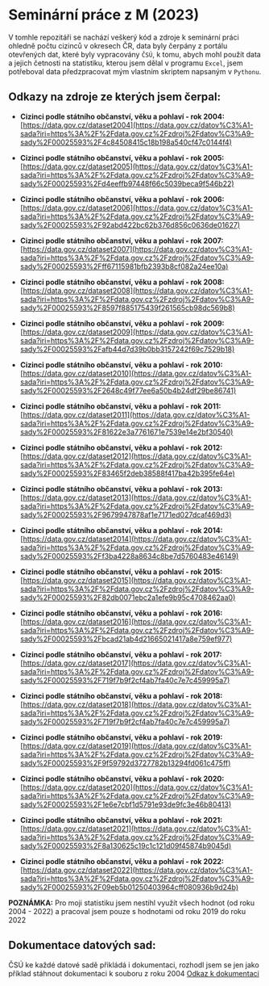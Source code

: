 # Seminární práce z M (2023)

V tomhle repozitáři se nachází veškerý kód a zdroje k seminární práci ohledně počtu cizinců v okresech ČR, data byly čerpány z portálu otevřených dat, které byly vypracovány `ČSÚ`, k tomu, abych mohl použít data a jejich četnosti na statistiku, kterou jsem dělal v programu `Excel`, jsem potřeboval data předzpracovat mým vlastním skriptem napsaným v `Pythonu`.

## Odkazy na zdroje ze kterých jsem čerpal:

* **Cizinci podle státního občanství, věku a pohlaví - rok 2004:** [https://data.gov.cz/dataset2004](https://data.gov.cz/datov%C3%A1-sada?iri=https%3A%2F%2Fdata.gov.cz%2Fzdroj%2Fdatov%C3%A9-sady%2F00025593%2F4c84508415c18b198a540cf47c0144f4)

* **Cizinci podle státního občanství, věku a pohlaví - rok 2005:** [https://data.gov.cz/dataset2005](https://data.gov.cz/datov%C3%A1-sada?iri=https%3A%2F%2Fdata.gov.cz%2Fzdroj%2Fdatov%C3%A9-sady%2F00025593%2Fd4eeffb97448f66c5039beca9f546b22)

* **Cizinci podle státního občanství, věku a pohlaví - rok 2006:** [https://data.gov.cz/dataset2006](https://data.gov.cz/datov%C3%A1-sada?iri=https%3A%2F%2Fdata.gov.cz%2Fzdroj%2Fdatov%C3%A9-sady%2F00025593%2F92abd422bc62b376d856c0636de01627)

* **Cizinci podle státního občanství, věku a pohlaví - rok 2007:** [https://data.gov.cz/dataset2007](https://data.gov.cz/datov%C3%A1-sada?iri=https%3A%2F%2Fdata.gov.cz%2Fzdroj%2Fdatov%C3%A9-sady%2F00025593%2Fff67115981bfb2393b8cf082a24ee10a)

* **Cizinci podle státního občanství, věku a pohlaví - rok 2008:** [https://data.gov.cz/dataset2008](https://data.gov.cz/datov%C3%A1-sada?iri=https%3A%2F%2Fdata.gov.cz%2Fzdroj%2Fdatov%C3%A9-sady%2F00025593%2F8597f885175439f261565cb98dc569b8)

* **Cizinci podle státního občanství, věku a pohlaví - rok 2009:** [https://data.gov.cz/dataset2009](https://data.gov.cz/datov%C3%A1-sada?iri=https%3A%2F%2Fdata.gov.cz%2Fzdroj%2Fdatov%C3%A9-sady%2F00025593%2Fafb44d7d39b0bb3157242f69c7529b18)

* **Cizinci podle státního občanství, věku a pohlaví - rok 2010:** [https://data.gov.cz/dataset2010](https://data.gov.cz/datov%C3%A1-sada?iri=https%3A%2F%2Fdata.gov.cz%2Fzdroj%2Fdatov%C3%A9-sady%2F00025593%2F2648c49f77ee6a50b4b24df29be86741)

* **Cizinci podle státního občanství, věku a pohlaví - rok 2011:** [https://data.gov.cz/dataset2011](https://data.gov.cz/datov%C3%A1-sada?iri=https%3A%2F%2Fdata.gov.cz%2Fzdroj%2Fdatov%C3%A9-sady%2F00025593%2F81622e3a7761671e7539e14e2bf30540)

* **Cizinci podle státního občanství, věku a pohlaví - rok 2012:** [https://data.gov.cz/dataset2012](https://data.gov.cz/datov%C3%A1-sada?iri=https%3A%2F%2Fdata.gov.cz%2Fzdroj%2Fdatov%C3%A9-sady%2F00025593%2F83465f2deb38588f417ba42b395fe64e)

* **Cizinci podle státního občanství, věku a pohlaví - rok 2013:** [https://data.gov.cz/dataset2013](https://data.gov.cz/datov%C3%A1-sada?iri=https%3A%2F%2Fdata.gov.cz%2Fzdroj%2Fdatov%C3%A9-sady%2F00025593%2F9679947878af1e7171ed027dcaf469d3)

* **Cizinci podle státního občanství, věku a pohlaví - rok 2014:** [https://data.gov.cz/dataset2014](https://data.gov.cz/datov%C3%A1-sada?iri=https%3A%2F%2Fdata.gov.cz%2Fzdroj%2Fdatov%C3%A9-sady%2F00025593%2Ff3ba4228a8634c8be7d5760483e46149)

* **Cizinci podle státního občanství, věku a pohlaví - rok 2015:** [https://data.gov.cz/dataset2015](https://data.gov.cz/datov%C3%A1-sada?iri=https%3A%2F%2Fdata.gov.cz%2Fzdroj%2Fdatov%C3%A9-sady%2F00025593%2F82db0071ebc2a1efe9b95c4708462aa0)

* **Cizinci podle státního občanství, věku a pohlaví - rok 2016:** [https://data.gov.cz/dataset2016](https://data.gov.cz/datov%C3%A1-sada?iri=https%3A%2F%2Fdata.gov.cz%2Fzdroj%2Fdatov%C3%A9-sady%2F00025593%2Fbcad21ab4d21665021417a8e759ef977)

* **Cizinci podle státního občanství, věku a pohlaví - rok 2017:** [https://data.gov.cz/dataset2017](https://data.gov.cz/datov%C3%A1-sada?iri=https%3A%2F%2Fdata.gov.cz%2Fzdroj%2Fdatov%C3%A9-sady%2F00025593%2F719f7b9f2cf4ab7fa40c7e7c459995a7)

* **Cizinci podle státního občanství, věku a pohlaví - rok 2018:** [https://data.gov.cz/dataset2018](https://data.gov.cz/datov%C3%A1-sada?iri=https%3A%2F%2Fdata.gov.cz%2Fzdroj%2Fdatov%C3%A9-sady%2F00025593%2F719f7b9f2cf4ab7fa40c7e7c459995a7)

* **Cizinci podle státního občanství, věku a pohlaví - rok 2019:** [https://data.gov.cz/dataset2019](https://data.gov.cz/datov%C3%A1-sada?iri=https%3A%2F%2Fdata.gov.cz%2Fzdroj%2Fdatov%C3%A9-sady%2F00025593%2F9f59792d3727782b13294fd061c475ff)

* **Cizinci podle státního občanství, věku a pohlaví - rok 2020:** [https://data.gov.cz/dataset2020](https://data.gov.cz/datov%C3%A1-sada?iri=https%3A%2F%2Fdata.gov.cz%2Fzdroj%2Fdatov%C3%A9-sady%2F00025593%2F1e6e7cbf1d5791e93de9fc3e46b80413)

* **Cizinci podle státního občanství, věku a pohlaví - rok 2021:** [https://data.gov.cz/dataset2021](https://data.gov.cz/datov%C3%A1-sada?iri=https%3A%2F%2Fdata.gov.cz%2Fzdroj%2Fdatov%C3%A9-sady%2F00025593%2F8a130625c19c1c121d09f45874b9045d)

* **Cizinci podle státního občanství, věku a pohlaví - rok 2022:** [https://data.gov.cz/dataset2022](https://data.gov.cz/datov%C3%A1-sada?iri=https%3A%2F%2Fdata.gov.cz%2Fzdroj%2Fdatov%C3%A9-sady%2F00025593%2F09eb5b01250403964cff080936b9d24b)

**POZNÁMKA:** Pro moji statistiku jsem nestihl využít všech hodnot (od roku 2004 - 2022) a pracoval jsem pouze s hodnotami od roku 2019 do roku 2022


## Dokumentace datových sad:

ČSÚ ke každé datové sadě přikládá i dokumentaci, rozhodl jsem se jen jako příklad stáhnout dokumentaci k souboru z roku 2004
[Odkaz k dokumentaci ](https://danpojhan.eu/SeminarniPraceM/doc/sample_dokumentace.htm)